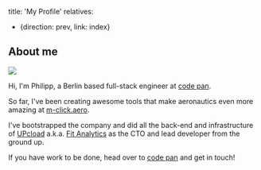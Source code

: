 title: 'My Profile'
relatives:
  - {direction: prev, link: index}


## About me

<img src="/strathausen.jpeg" />

Hi, I'm Philipp, a Berlin based full-stack engineer
at <a href="http://www.code-pan.com">code pan</a>.

So far, I've been creating awesome tools that make aeronautics even more
amazing at <a href="http://m-click.aero/">m-click.aero</a>.

I've bootstrapped the company and did all the back-end and infrastructure of
<a href="http://www.upcload.com">UPcload</a> a.k.a.
<a href="http://www.fitanalytics.com">Fit Analytics</a>
as the CTO and lead developer
from the ground up.

If you have work to be done, head over to
<a href="http://www.code-pan.com">code pan</a>
and get in touch!
